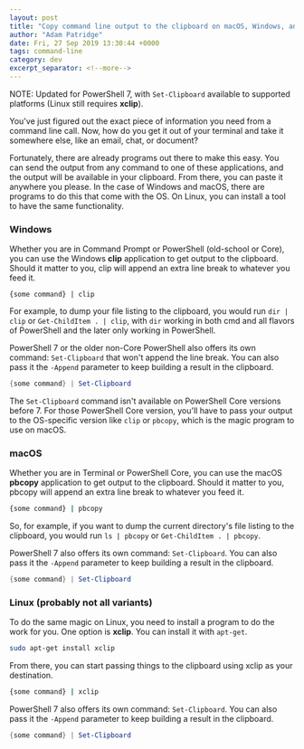 ```yaml
---
layout: post
title: "Copy command line output to the clipboard on macOS, Windows, and Linux"
author: "Adam Patridge"
date: Fri, 27 Sep 2019 13:30:44 +0000
tags: command-line
category: dev
excerpt_separator: <!--more-->
---
```


NOTE: Updated for PowerShell 7, with `Set-Clipboard` available to supported platforms (Linux still requires **xclip**).

You've just figured out the exact piece of information you need from a command line call. Now, how do you get it out of your terminal and take it somewhere else, like an email, chat, or document?

Fortunately, there are already programs out there to make this easy. You can send the output from any command to one of these applications, and the output will be available in your clipboard. From there, you can paste it anywhere you please. In the case of Windows and macOS, there are programs to do this that come with the OS. On Linux, you can install a tool to have the same functionality.

<!--more-->

### Windows

Whether you are in Command Prompt or PowerShell (old-school or Core), you can use the Windows **clip** application to get output to the clipboard. Should it matter to you, clip will append an extra line break to whatever you feed it.

```command
{some command} | clip
```

For example, to dump your file listing to the clipboard, you would run `dir | clip` or `Get-ChildItem . | clip`, with `dir` working in both cmd and all flavors of PowerShell and the later only working in PowerShell.

PowerShell 7 or the older non-Core PowerShell also offers its own command: `Set-Clipboard` that won't append the line break. You can also pass it the `-Append` parameter to keep building a result in the clipboard.

```powershell
{some command} | Set-Clipboard
```

The `Set-Clipboard` command isn't available on PowerShell Core versions before 7. For those PowerShell Core version, you'll have to pass your output to the OS-specific version like `clip` or `pbcopy`, which is the magic program to use on macOS.

### macOS

Whether you are in Terminal or PowerShell Core, you can use the macOS **pbcopy** application to get output to the clipboard. Should it matter to you, pbcopy will append an extra line break to whatever you feed it.

```bash
{some command} | pbcopy
```

So, for example, if you want to dump the current directory's file listing to the clipboard, you would run `ls | pbcopy` or `Get-ChildItem . | pbcopy`.

PowerShell 7 also offers its own command: `Set-Clipboard`. You can also pass it the `-Append` parameter to keep building a result in the clipboard.

```powershell
{some command} | Set-Clipboard
```

### Linux (probably not all variants)

To do the same magic on Linux, you need to install a program to do the work for you. One option is **xclip**. You can install it with `apt-get`.

```bash
sudo apt-get install xclip
```

From there, you can start passing things to the clipboard using xclip as your destination.

```bash
{some command} | xclip
```

PowerShell 7 also offers its own command: `Set-Clipboard`. You can also pass it the `-Append` parameter to keep building a result in the clipboard.

```powershell
{some command} | Set-Clipboard
```
